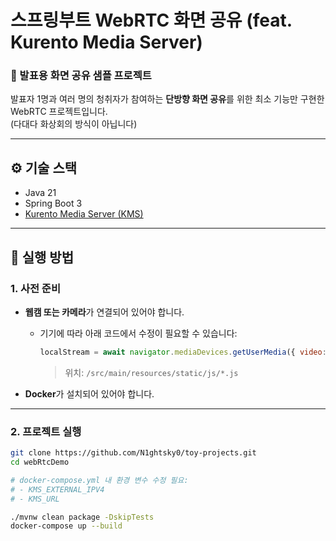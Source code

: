 # 스프링부트 WebRTC 화면 공유 (feat. Kurento Media Server)

### 📌 발표용 화면 공유 샘플 프로젝트
발표자 1명과 여러 명의 청취자가 참여하는 **단방향 화면 공유**를 위한 최소 기능만 구현한 WebRTC 프로젝트입니다.  
(다대다 화상회의 방식이 아닙니다)

---

## ⚙️ 기술 스택

- Java 21
- Spring Boot 3
- [Kurento Media Server (KMS)](https://doc-kurento.readthedocs.io/en/stable/#)

---

## 🚀 실행 방법

### 1. 사전 준비
- **웹캠 또는 카메라**가 연결되어 있어야 합니다.
    - 기기에 따라 아래 코드에서 수정이 필요할 수 있습니다:
      ```javascript
      localStream = await navigator.mediaDevices.getUserMedia({ video: true, audio: true });
      ```
      > 위치: `/src/main/resources/static/js/*.js`

- **Docker**가 설치되어 있어야 합니다.

---

### 2. 프로젝트 실행

```bash
git clone https://github.com/N1ghtsky0/toy-projects.git
cd webRtcDemo

# docker-compose.yml 내 환경 변수 수정 필요:
# - KMS_EXTERNAL_IPV4
# - KMS_URL

./mvnw clean package -DskipTests
docker-compose up --build
